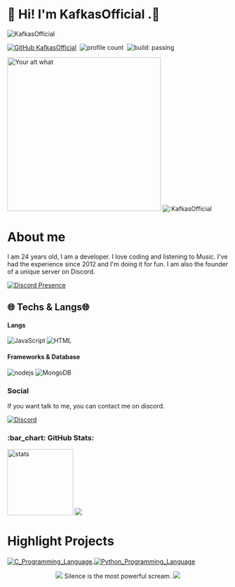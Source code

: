 # 🖤 Hi! I'm KafkasOfficial .🖤
<img src="https://readme-typing-svg.herokuapp.com?size=20&width=1024&lines=💎+Kaliteli+bot+hizmetleri+için+altta+bulunan+butonlardan+bana+ulaşın.+💎" alt="KafkasOfficial" />

[![GitHub KafkasOfficial](https://img.shields.io/github/followers/KafkasOfficial?label=follow&style=social)](https://github.com/KafkasOfficial)&nbsp;
![profile count](https://komarev.com/ghpvc/?username=RootChaosOfficial&color=red)&nbsp;
![build: passing](https://img.shields.io/badge/build-passing-success)

<img src="https://novatorem-nine-gamma.vercel.app/api/spotify" alt="Your alt what" width="350" /> <img src="https://count.getloli.com/get/@:KafkasOfficial?theme=rule34" alt=":KafkasOfficial" />

# About me
I am 24 years old, I am a developer. I love coding and listening to Music. I've had the experience since 2012 and I'm doing it for fun. I am also the founder of a unique server on Discord.

[![Discord Presence](https://lanyard-profile-readme.vercel.app/api/948298109065256990)](https://discord.com/users/948298109065256990) 

## 🌐 Techs & Langs🌐
#### Langs
![JavaScript](https://img.shields.io/badge/JavaScript-323330?style=for-the-badge&logo=javascript&logoColor=F7DF1E) ![HTML](https://img.shields.io/badge/HTML5-E34F26?style=for-the-badge&logo=html5&logoColor=white)
#### Frameworks & Database
![nodejs](https://img.shields.io/badge/Node.js-339933?style=for-the-badge&logo=nodedotjs&logoColor=white) ![MongoDB](https://img.shields.io/badge/MongoDB-4EA94B?style=for-the-badge&logo=mongodb&logoColor=white)

### Social
If you want talk to me, you can contact me on discord.

[![Discord](https://img.shields.io/badge/Discord-7289DA?style=for-the-badge&logo=discord&logoColor=white)](https://discord.com/users/948298109065256990)

<h3 align="left">:bar_chart: GitHub Stats:</h3>
<p align="left">
   <img src="https://github-readme-stats.vercel.app/api?username=KafkasOfficial&count_private=true&show_icons=true&theme=dark&hide_border=true" width="%100" height="150px" alt="stats" />
<img src="https://github-profile-trophy.vercel.app/?username=KafkasOfficial&theme=radical" />
</p>

#  Highlight Projects
<p align="left">
    <a href="https://github.com/KafkasOfficial/v13-butonlu-mongo-register">
        <img align="center" src="https://github-readme-stats.vercel.app/api/pin/?username=KafkasOfficial&repo=v13-butonlu-mongo-register&show_icons=true&line_height=27&title_color=6aa6f8&text_color=8a919a&icon_color=6aa6f8&bg_color=22272e" alt="C_Programming_Language" />
    </a>
    <a href="https://github.com/KafkasOfficial/v13-butonlu-mongo-register">
        <img align="center" src="https://github-readme-stats.vercel.app/api/pin/?username=KafkasOfficial&repo=v13-butonlu-mongo-register&show_icons=true&line_height=27&title_color=6aa6f8&text_color=8a919a&icon_color=6aa6f8&bg_color=22272e"alt="Python_Programming_Language" /></a>
</p>

<p  align="center">
<img src="https://i.hizliresim.com/mXzOr1.gif">
  Silence is the most powerful scream.
<img src="https://i.hizliresim.com/mXzOr1.gif">  
